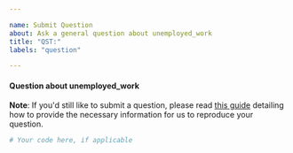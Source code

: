 ```yaml
---

name: Submit Question
about: Ask a general question about unemployed_work
title: "QST:"
labels: "question"

---
```


#### Question about unemployed_work

**Note**: If you'd still like to submit a question, please read [this guide](
https://matthewrocklin.com/blog/work/2018/02/28/minimal-bug-reports) detailing how to
provide the necessary information for us to reproduce your question.

```python
# Your code here, if applicable
```
